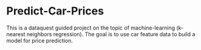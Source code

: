 # Predict-Car-Prices
This is a dataquest guided project on the topic of machine-learning (k-nearest neighbors regression). The goal is to use car feature data to build a model for price prediction.
